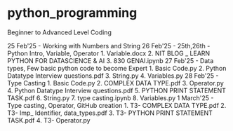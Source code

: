# python_programming
Beginner to Advanced Level Coding

25 Feb'25 - Working with Numbers and String
26 Feb'25 - 25th,26th - Python Intro, Variable, Operator
              1. Variable.docx
              2. NIT BLOG _ LEARN PYTHON FOR DATASCIENCE & AI
              3. 830 GENAI.ipynb
27 Feb'25 - Data types, Few basic python code to become Expert
              1. Basic Code.py
              2. Python Datatype Interview questions.pdf
              3. String.py
              4. Variables.py
28 Feb'25 - Type Casting
              1. Basic Code.py
              2. COMPLEX DATA TYPE.pdf
              3. Operator.py
              4. Python Datatype Interview questions.pdf
              5. PYTHON PRINT STATEMENT TASK.pdf
              6. String.py
              7. type casting.ipynb
              8. Variables.py
1 March'25 - Type casting, Operator, GitHub creation
              1. T3- COMPLEX DATA TYPE.pdf
              2. T3- Imp_ Identifier, data_types.pdf
              3. T3- PYTHON PRINT STATEMENT TASK.pdf
              4. T3- Operator.py
